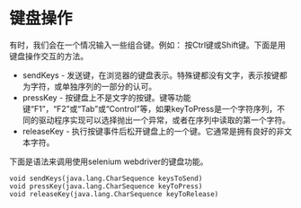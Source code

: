 # 键盘操作

有时，我们会在一个情况输入一些组合键。例如：  按Ctrl键或Shift键。下面是用键盘操作交互的方法。

- sendKeys - 发送键，在浏览器的键盘表示。特殊键都没有文字，表示按键都为字符，或单独序列的一部分的认可。
- pressKey - 按键盘上不是文字的按键。键等功能键“F1”，“F2”或“Tab”或“Control”等，如果keyToPress是一个字符序列，不同的驱动程序实现可以选择抛出一个异常，或者在序列中读取的第一个字符。
- releaseKey - 执行按键事件后松开键盘上的一个键。它通常是拥有良好的非文本字符。

下面是语法来调用使用selenium webdriver的键盘功能。

```
void sendKeys(java.lang.CharSequence keysToSend)
void pressKey(java.lang.CharSequence keyToPress)
void releaseKey(java.lang.CharSequence keyToRelease)
```